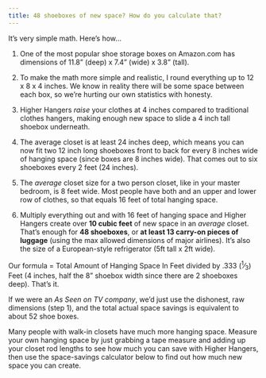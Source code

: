 ```yaml
---
title: 48 shoeboxes of new space? How do you calculate that?
---
```


It’s very simple math. Here’s how…

1) One of the most popular shoe storage boxes on Amazon.com has dimensions of 11.8” (deep) x 7.4” (wide) x 3.8” (tall). 

2) To make the math more simple and realistic, I round everything up to 12 x 8 x 4 inches. We know in reality there will be some space between each box, so we’re hurting our own statistics with honesty. 

3) Higher Hangers *raise* your clothes at 4 inches compared to traditional clothes hangers, making enough new space to slide a 4 inch tall shoebox underneath. 

4) The average closet is at least 24 inches deep, which means you can now fit two 12 inch long shoeboxes front to back for every 8 inches wide of hanging space (since boxes are 8 inches wide). That comes out to six shoeboxes every 2 feet (24 inches).

5) The *average* closet size for a two person closet, like in your master bedroom, is 8 feet wide. Most people have both and an upper and lower row of clothes, so that equals 16 feet of total hanging space. 

6) Multiply everything out and with 16 feet of hanging space and Higher Hangers create over **10 cubic feet** of new space in an *average* closet. That’s enough for **48 shoeboxes**, or **at least 13 carry-on pieces of luggage** (using the max allowed dimensions of major airlines). It’s also the size of a European-style refrigerator (5ft tall x 2ft wide). 

Our formula = Total Amount of Hanging Space In Feet divided by .333 (<sup>1</sup>&frasl;<sub>3</sub>) Feet (4 inches, half the 8” shoebox width since there are 2 shoeboxes deep). That’s it. 

If we were an *As Seen on TV company*, we’d just use the dishonest, raw dimensions (step 1), and the total actual space savings is equivalent to about 52 shoe boxes.

Many people with walk-in closets have much more hanging space. Measure your own hanging space by just grabbing a tape measure and adding up your closet rod lengths to see how much you can save with Higher Hangers, then use the space-savings calculator below to find out how much new space you can create.

